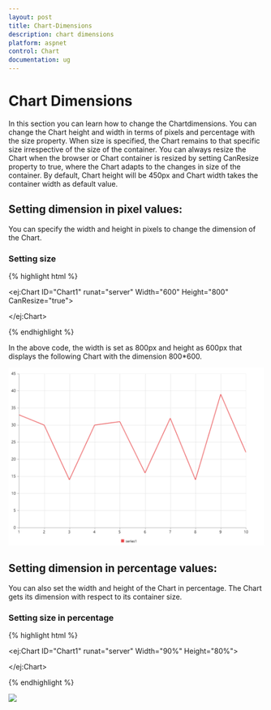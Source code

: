 ```yaml
---
layout: post
title: Chart-Dimensions
description: chart dimensions
platform: aspnet
control: Chart
documentation: ug
---
```


# Chart Dimensions

In this section you can learn how to change the Chartdimensions. You can change the Chart height and width in terms of pixels and percentage with the size property. When size is specified, the Chart remains to that specific size irrespective of the size of the container. You can always resize the Chart when the browser or Chart container is resized by setting CanResize property to true, where the Chart adapts to the changes in size of the container. By default, Chart height will be 450px and Chart width takes the container width as default value.

## Setting dimension in pixel values:

You can specify the width and height in pixels to change the dimension of the Chart. 

### Setting size

{% highlight html %}


<ej:Chart ID="Chart1" runat="server" Width="600" Height="800" CanResize="true">

</ej:Chart>


{% endhighlight  %}


In the above code, the width is set as 800px and height as 600px that displays the following Chart with the dimension 800*600.



![](Chart-Dimensions_images/Chart-Dimensions_img1.png)



## Setting dimension in percentage values:

You can also set the width and height of the Chart in percentage. The Chart gets its dimension with respect to its container size.

### Setting size in percentage


{% highlight html %}


<ej:Chart ID="Chart1" runat="server" Width="90%" Height="80%">

</ej:Chart>


{% endhighlight  %}




![](Chart-Dimensions_images/Chart-Dimensions_img2.png)



